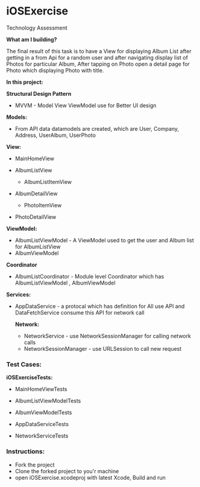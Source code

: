 # iOSExercise
Technology Assessment

**What am I building?**

The final result of this task is to have a View for displaying Album List after getting in a from Api for a random user and after navigating display list of Photos for particular Album, After tapping on Photo open a detail page for Photo which displaying Photo with title.

**In this project:**

  **Structural Design Pattern**
   - MVVM - Model View ViewModel use for Better UI design


  **Models:**
  - From API data datamodels are created, which are User, Company, Address, UserAlbum, UserPhoto 
  
  
  **View:**
  - MainHomeView 
  
  - AlbumListView
    - AlbumListItemView
    
  - AlbumDetailView
    - PhotoItemView
    
  - PhotoDetailView
    
   **ViewModel:**
   - AlbumListViewModel - A ViewModel used to get the user and Album list for AlbumListView
   - AlbumViewModel
   
   **Coordinator**
   - AlbumListCoordinator - Module level Coordinator which has AlbumListViewModel , AlbumViewModel
  
   **Services:**
   - AppDataService - a protocal which has definition for All use API and DataFetchService consume this API for network call
   
      **Network:**
       - NetworkService - use NetworkSessionManager for calling network calls
       - NetworkSessionManager - use URLSession to call new request
  
   
   
### Test Cases: ###

   **iOSExerciseTests:**
   - MainHomeViewTests
   - AlbumListViewModelTests
   - AlbumViewModelTests
   
   - AppDataServiceTests
   - NetworkServiceTests

   
   
### Instructions: ###
  - Fork the project
  - Clone the forked project to you'r machine
  - open iOSExercise.xcodeproj with latest Xcode, Build and run 
